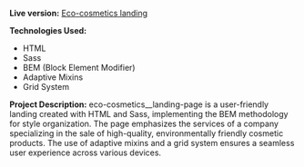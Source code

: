 **Live version:** [Eco-cosmetics landing](https://reject-4444.github.io/eco-cosmetics__landing-page/)

**Technologies Used:**
- HTML
- Sass
- BEM (Block Element Modifier)
- Adaptive Mixins
- Grid System

**Project Description:**
eco-cosmetics__landing-page is a user-friendly landing created with HTML and Sass, implementing the BEM methodology for style organization. The page emphasizes the services of a company specializing in the sale of high-quality, environmentally friendly cosmetic products. The use of adaptive mixins and a grid system ensures a seamless user experience across various devices.

